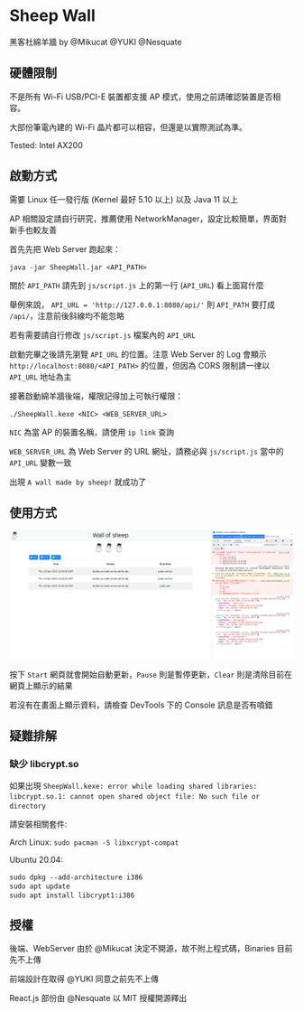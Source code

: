 # Sheep Wall

黑客社綿羊牆 by @Mikucat @YUKI @Nesquate

## 硬體限制

不是所有 Wi-Fi USB/PCI-E 裝置都支援 AP 模式，使用之前請確認裝置是否相容。

大部份筆電內建的 Wi-Fi 晶片都可以相容，但還是以實際測試為準。

Tested: Intel AX200

## 啟動方式

需要 Linux 任一發行版 (Kernel 最好 5.10 以上) 以及 Java 11 以上

AP 相關設定請自行研究，推薦使用 NetworkManager，設定比較簡單，界面對新手也較友善

首先先把 Web Server 跑起來：

```shell
java -jar SheepWall.jar <API_PATH>
```

關於 `API_PATH` 請先到 `js/script.js` 上的第一行 (`API_URL`) 看上面寫什麼

舉例來說， `API_URL = 'http://127.0.0.1:8080/api/'` 則 `API_PATH` 要打成 `/api/`，注意前後斜線均不能忽略

若有需要請自行修改 `js/script.js` 檔案內的 `API_URL`

啟動完畢之後請先瀏覽 `API_URL` 的位置。注意 Web Server 的 Log 會顯示 `http://localhost:8080/<API_PATH>` 的位置，但因為 CORS 限制請一律以 `API_URL` 地址為主

接著啟動綿羊牆後端，權限記得加上可執行權限：

```shell
./SheepWall.kexe <NIC> <WEB_SERVER_URL>
```

`NIC` 為當 AP 的裝置名稱，請使用 `ip link` 查詢

`WEB_SERVER_URL` 為 Web Server 的 URL 網址，請務必與 `js/script.js` 當中的 `API_URL` 變數一致

出現 `A wall made by sheep!` 就成功了


## 使用方式

![ui_and_devtools](./docs/ui_and_devtools.png)

按下 `Start` 網頁就會開始自動更新，`Pause` 則是暫停更新，`Clear` 則是清除目前在網頁上顯示的結果

若沒有在畫面上顯示資料，請檢查 DevTools 下的 Console 訊息是否有噴錯

## 疑難排解

### 缺少 libcrypt.so

如果出現 `SheepWall.kexe: error while loading shared libraries: libcrypt.so.1: cannot open shared object file: No such file or directory`

請安裝相關套件:

Arch Linux: `sudo pacman -S libxcrypt-compat`

Ubuntu 20.04:
```shell
sudo dpkg --add-architecture i386
sudo apt update
sudo apt install libcrypt1:i386
```

## 授權

後端、WebServer 由於 @Mikucat 決定不開源，故不附上程式碼，Binaries 目前先不上傳

前端設計在取得 @YUKI 同意之前先不上傳

React.js 部份由 @Nesquate 以 MIT 授權開源釋出
